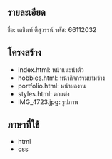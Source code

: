 ## รายละเอียด
ชื่อ: เตชินท์  ดีสุวรรน์
รหัส: 66112032

## โครงสร้าง
- index.html: หน้าแนะนำตัว
- hobbies.html: หน้ากิจกรรมยามว่าง
- portfolio.html: หน้าผลงาน
- styles.html: ตกแต่ง
- IMG_4723.jpg: รูปภาพ 

## ภาษาที่ใช้
- html
- css